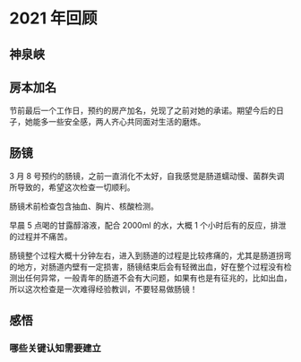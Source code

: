 # 2021 年回顾

## 神泉峡

## 房本加名

节前最后一个工作日，预约的房产加名，兑现了之前对她的承诺。期望今后的日子，她能多一些安全感，两人齐心共同面对生活的磨炼。

## 肠镜

3 月 8 号预约的肠镜，之前一直消化不太好，自我感觉是肠道蠕动慢、菌群失调所导致的，希望这次检查一切顺利。

肠镜术前检查包含抽血、胸片、核酸检测。

早晨 5 点喝的甘露醇溶液，配合 2000ml 的水，大概 1 个小时后有的反应，排泄的过程并不痛苦。

肠镜整个过程大概十分钟左右，进入到肠道的过程是比较疼痛的，尤其是肠道拐弯的地方，对肠道内壁有一定损害，肠镜结束后会有轻微出血，好在整个过程没有检测出任何异常，一般青年的肠道不会有大问题，如果有也是有征兆的，比如出血，所以这次检查是一次难得经验教训，不要轻易做肠镜！

## 感悟

### 哪些关键认知需要建立
